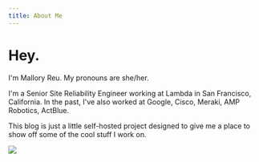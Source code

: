 ```yaml
---
title: About Me
---
```


# Hey.
I'm Mallory Reu. My pronouns are she/her.

I'm a Senior Site Reliability Engineer working at Lambda in San Francisco, California. In the past, I've also worked at Google, Cisco, Meraki, AMP Robotics, ActBlue.

This blog is just a little self-hosted project designed to give me a place to show off some of the cool stuff I work on.

![](/images/pics_of_me/portrait2.jpg)
